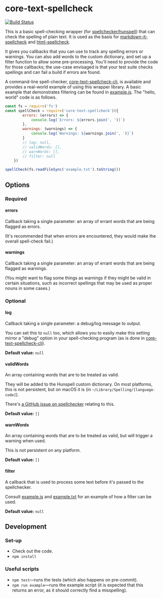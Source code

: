 core-text-spellcheck
====================

[![Build Status](https://travis-ci.org/matatk/core-text-spellcheck.svg?branch=master)](https://travis-ci.org/matatk/core-text-spellcheck)

This is a basic spell-checking wrapper (for [spellchecker/hunspell](https://github.com/atom/node-spellchecker)) that can check the spelling of plain text. It is used as the basis for [markdown-it-spellcheck](https://github.com/matatk/markdown-it-spellcheck) and [html-spellcheck](https://github.com/matatk/html-spellcheck).

It gives you callbacks that you can use to track any spelling errors or warnings. You can also add words to the custom dictionary, and set up a filter function to allow some pre-processing. You'll need to provide the code for those callbacks; the use-case envisaged is that your test suite checks spellings and can fail a build if errors are found.

A command-line spell-checker, [core-text-spellcheck-cli](https://github.com/matatk/core-text-spellcheck-cli), is available and provides a real-world example of using this wrapper library. A basic example that demonstrates filtering can be found in [example.js](example.js). The "hello, world" code is as follows.

```javascript
const fs = require('fs')
const spellCheck = require('core-text-spellcheck')({
		errors: (errors) => {
			console.log(`Errors: ${errors.join(', ')}`)
		},
		warnings: (warnings) => {
			console.log(`Warnings: ${warnings.join(', ')}`)
		}
		// log: null,
		// validWords: [],
		// warnWords: [],
		// filter: null
	})

spellCheck(fs.readFileSync('example.txt').toString())
```

Options
-------

### Required

#### errors

Callback taking a single parameter: an array of errant words that are being flagged as errors.

(It's recommended that when errors are encountered, they would make the overall spell-check fail.)

#### warnings

Callback taking a single parameter: an array of errant words that are being flagged as warnings.

(You might want to flag some things as warnings if they might be valid in certain situations, such as incorrect spellings that may be used as proper nouns in some cases.)

### Optional

#### log

Callback taking a single parameter: a debug/log message to output.

You can set this to `null` too, which allows you to easily make this setting mirror a "debug" option in your spell-checking program (as is done in [core-text-spellcheck-cli](https://github.com/matatk/core-text-spellcheck-cli/blob/master/index.js#L94)).

**Default value:** `null`

#### validWords

An array containing words that are to be treated as valid.

They will be added to the Hunspell custom dictionary. On most platforms, this is not persistent, but on macOS it is (in `~/Library/Spelling/[language-code]`).

There's [a GitHub issue on spellchecker](https://github.com/atom/node-spellchecker/issues/22) relating to this.

**Default value:** `[]`

#### warnWords

An array containing words that are to be treated as valid, but will trigger a warning when used.

This is not persistent on any platform.

**Default value:** `[]`

#### filter

A callback that is used to process some text before it's passed to the spellchecker.

Consult [example.js](example.js) and [example.txt](example.txt) for an example of how a filter can be used.

**Default value:** `null`

Development
-----------

### Set-up

* Check out the code.
* `npm install`

### Useful scripts

* `npm test`&mdash;runs the tests (which also happens on pre-commit).
* `npm run example`&mdash;runs the example script (it is expected that this returns an error, as it should correctly find a misspelling).
